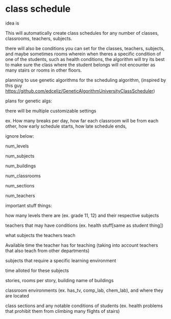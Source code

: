 # class schedule 

idea is

This will automatically create class schedules for any number of classes, classrooms, teachers, subjects.

there will also be conditions you can set for the classes, teachers, subjects, and maybe sometimes rooms
wherein when theres a specific condition of one of the students, such as health conditions, the algorithm will try its best
to make sure the class where the student belongs will not encounter as many stairs or rooms in other floors.

planning to use genetic algorithms for the scheduling algorithm, (inspired by this guy https://github.com/edceliz/GeneticAlgorithmUniversityClassScheduler)

plans for genetic algs:

there will be multiple customizable settings

ex. How many breaks per day, how far each classroom will be from each other, how early schedule starts, how late schedule ends, 





ignore below:



num_levels

num_subjects 

num_buildings 

num_classrooms 

num_sections 



num_teachers 



important stuff things:

how many levels there are (ex. grade 11, 12) and their respective subjects

teachers that may have conditions (ex. health stuff[same as student thing])

what subjects the teachers teach

Available time the teacher has for teaching (taking into account teachers that also teach from other departments)

subjects that require a specific learning environment

time alloted for these subjects

stories, rooms per story, building name of buildings

classroom environments (ex. has_tv, comp_lab, chem_lab), and where they are located

class sections and any notable conditions of students (ex. health problems that prohibit them from climbing many flights of stairs)












 
